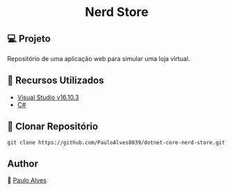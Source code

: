 <h1 align="center">Nerd Store</h1>

## :computer: Projeto

Repositório de uma aplicação web para simular uma loja virtual.

## :wrench: Recursos Utilizados

- [Visual Studio v16.10.3](https://visualstudio.microsoft.com/pt-br/)
- [C#](https://docs.microsoft.com/pt-br/dotnet/csharp/getting-started/)

## :floppy_disk: Clonar Repositório

`git clone https://github.com/PauloAlves8039/dotnet-core-nerd-store.git`

## Author

:boy: [Paulo Alves](https://github.com/PauloAlves8039)
